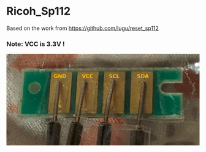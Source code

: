 # Ricoh_Sp112

Based on the work from https://github.com/lugu/reset_sp112

### Note: VCC is 3.3V !

![Pinout image](pinout.png)
